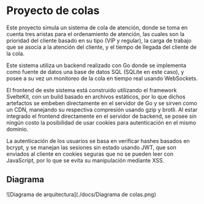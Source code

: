 # Proyecto de colas

Este proyecto simula un sistema de cola de atención, donde se toma en cuenta tres aristas para el ordenamiento de atención, las cuales son la prioridad del cliente basado en su tipo (VIP y regular), la carga de trabajo que se asocia a la atención del cliente, y el tiempo de llegada del cliente de la cola.

Este sistema utiliza un backend realizado con Go donde se implementa como fuente de datos una base de datos SQL (SQLite en este caso), y posee a su vez un monitoreo de la cola en tiempo real usando WebSockets.

El frontend de este sistema está construido utilizando el framework SvelteKit, con un build basado en archivos estáticos, por lo que dichos artefactos se embeben directamente en el servidor de Go y se sirven como un CDN, manejando su respectiva compresión usando gzip y brotli. Al estar integrado el frontend directamente en el servidor de backend, se posee sin ningún costo la posibilidad de usar cookies para autenticación en el mismo dominio.

La autenticación de los usuarios se basa en verificar hashes basados en bcrypt, y se manejan las sesiones sin estado usando JWT, que son enviados al cliente en cookies seguras que no se pueden leer con JavaScript, por lo que se evita su manipulación mediante XSS.

## Diagrama

![Diagrama de arquitectura](./docs/Diagrama de colas.png)
